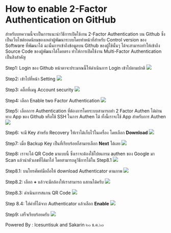 # How to enable 2-Factor Authentication on GitHub

สำหรับบทความนี้จะเป็นการแนะนำวิธีการเปิดใช้งาน 2-Factor Authentication บน Github ซึ่งเป็นเว็บไซต์ยอดนิยมของเหล่าผู้พัฒนาระบบโดยทำหน้าที่สำหรับ Control version ของ Software ที่พัฒนาได้ ฉะนั้นการเข้าถึงข้อมูลบน Github ของผู้ใช้นั้นๆ ได้จะสามารถทำให้เข้าถึง Source Code ของผู้พัฒนาได้โดยตรง ทำให้การเปิดใช้งาน Multi-Factor Authentication เป็นสิงสำคัญ 

Step1: Login ของ Github หน้าตาจะประมาณนี้ให้ดำเนินการ Login เข้าไปตามปกติ
![](/KB/img/GH-login.jpg)

Step2: เข้าไปที่หน้า Setting
![](/KB/img/GH-setting.jpg)

Step3: คลิ๊กที่เมนู Account security
![](/KB/img/GH-AS.jpg)

Step4: เลือก Enable two Factor Authentication
![](/KB/img/GH-Enable.jpg)

Step5: เลือกการ Authentication ที่ต้องการโดยระบบสามารถทำ 2 Factor Authen ได้ผ่านทาง App ของ Github หรือใช้ SSH ในการ Authen ได้ ทั้งนี้เราจะใช้ App สำหรับการ Authen 
![](/KB/img/GH-apporssh.jpg)

Step6: จะมี Key สำหรับ Recovery ให้เราได้เก็บไว้ในเครื่อง โดยเลือก **Download**
![](/KB/img/GH-downloadkey.jpg)

Step7: เมื่อ Backup Key เป็นที่เรียบร้อยก็สามารเลือก **Next** ได้เลย
![](/KB/img/GH-nexttoScan-this-barcode.jpg)

Step8: เราจะได้ QR Code มาแบบนี้ ซึ่งเราจะต้องใช้โปยแกรม authen ของ Google มา Scan แล้วนำตัวเลขที่ได้มาใส่ โดยสามารถดูวิธีการได้ใน Step8.1 
![](/KB/img/GH-Scanbarcode.jpg)

Step8.1: บนโทรศัพท์มือถือให้ download Authenticator ตามภาพ
![](/KB/img/GH-openGoogleAuth.jpg)

Step8.2: เลือก **+** แล้วจะมีกล้องให้เราสามารถ แสกนได้ครับ
![](/KB/img/GH-openGoogleAuth2.jpg)

Step8.3: ดำเนินการสแกน QR Code 
![](/KB/img/GH-scan.jpg)

Step 8.4: ใส่ค่าที่ได้จาก Authenticator แล้วเลือก **Enable**
![](/KB/img/GH-Enable2.jpg)

Step9: เสร็จเรียบร้อยครับ
![](/KB/img/GH-Success.jpg)

Powered By : 
Icesuntisuk and Sakarin
๒๐ ธ.ค.๖๓